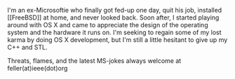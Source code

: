 I'm an ex-Microsoftie who finally got fed-up one day, quit his job, installed [[FreeBSD]] at home, and never looked back.  Soon after, I started playing around with OS X and came to appreciate the design of the operating system and the hardware it runs on.  I'm seeking to regain some of my lost karma by doing OS X development, but I'm still a little hesitant to give up my C++ and STL.  

Threats, flames, and the latest MS-jokes always welcome at feller(at)ieee(dot)org